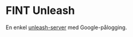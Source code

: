 # FINT Unleash

En enkel [unleash-server](https://github.com/Unleash/unleash) med Google-pålogging. 
